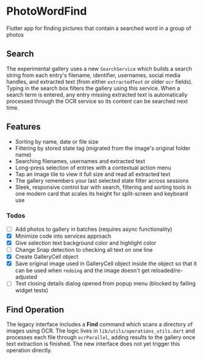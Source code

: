# PhotoWordFind
Flutter app for finding pictures that contain a searched word in a group of photos

## Search
The experimental gallery uses a new `SearchService` which builds a search string from each entry's filename, identifier, usernames, social media handles, and extracted text (from either `extractedText` or older `ocr` fields). Typing in the search box filters the gallery using this service. When a search term is entered, any entry missing extracted text is automatically processed through the OCR service so its content can be searched next time.

## Features
- Sorting by name, date or file size
- Filtering by stored state tag (migrated from the image's original folder name)
- Searching filenames, usernames and extracted text
- Long-press selection of entries with a contextual action menu
- Tap an image tile to view it full size and read all extracted text
- The gallery remembers your last selected state filter across sessions
- Sleek, responsive control bar with search, filtering and sorting tools in one
  modern card that scales its height for split-screen and keyboard use

### Todos
- [ ] Add photos to gallery in batches (requires async functionality)
- [x] Minimize code into services approach
- [x] Give selection text background color and highlight color
- [ ] Change Snap detection to checking all text on one line
- [x] Create GalleryCell object
- [x] Save original image used in GalleryCell object inside the object so that it can be used when `redoing` and the image doesn't get reloaded/re-adjusted
- [ ] Test closing details dialog opened from popup menu (blocked by failing widget tests)

## Find Operation
The legacy interface includes a **Find** command which scans a directory of images using OCR. The logic lives in `lib/utils/operations_utils.dart` and processes each file through `ocrParallel`, adding results to the gallery once text extraction is finished. The new interface does not yet trigger this operation directly.

